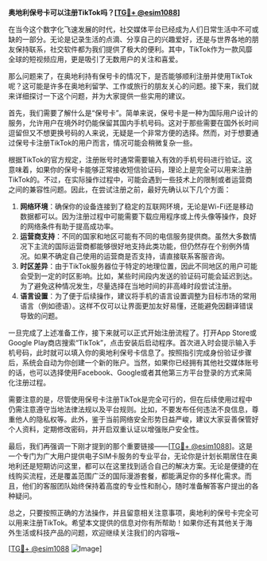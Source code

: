 **奥地利保号卡可以注册TikTok吗？[[TG💪+ @esim1088](https://t.me/s/esim1088)]**

在当今这个数字化飞速发展的时代，社交媒体平台已经成为人们日常生活中不可或缺的一部分。无论是记录生活的点滴、分享自己的兴趣爱好，还是与世界各地的朋友保持联系，社交软件都为我们提供了极大的便利。其中，TikTok作为一款风靡全球的短视频应用，更是吸引了无数用户的关注和喜爱。

那么问题来了，在奥地利持有保号卡的情况下，是否能够顺利注册并使用TikTok呢？这可能是许多在奥地利留学、工作或旅行的朋友关心的问题。接下来，我们就来详细探讨一下这个问题，并为大家提供一些实用的建议。

首先，我们需要了解什么是“保号卡”。简单来说，保号卡是一种为国际用户设计的服务，允许用户在境外时仍能保留其国内手机号码。这对于那些需要在国外长时间逗留但又不想更换号码的人来说，无疑是一个非常方便的选择。然而，对于想要通过保号卡注册TikTok的用户而言，情况可能会稍微复杂一些。

根据TikTok的官方规定，注册账号时通常需要输入有效的手机号码进行验证。这意味着，如果你的保号卡能够正常接收短信验证码，理论上是完全可以用来注册TikTok的。不过，在实际操作过程中，可能会遇到一些技术上的限制或者运营商之间的兼容性问题。因此，在尝试注册之前，最好先确认以下几个方面：

1. **网络环境**：确保你的设备连接到了稳定的互联网环境，无论是Wi-Fi还是移动数据都可以。因为注册过程中可能需要下载应用程序或上传头像等操作，良好的网络条件有助于提高成功率。
2. **运营商支持**：不同的国家和地区可能有不同的电信服务提供商。虽然大多数情况下主流的国际运营商都能够很好地支持此类功能，但仍然存在个别例外情况。如果不确定自己使用的运营商是否支持，请直接联系客服咨询。
3. **时区差异**：由于TikTok服务器位于特定的地理位置，因此不同地区的用户可能会受到一定的时区影响。比如，某些时间段内发送的验证码可能会延迟到达。为了避免这种情况发生，尽量选择在当地时间的非高峰时段尝试注册。
4. **语言设置**：为了便于后续操作，建议将手机的语言设置调整为目标市场的常用语言（例如德语）。这样不仅可以让界面更加友好易懂，还能避免因翻译错误导致的问题。

一旦完成了上述准备工作，接下来就可以正式开始注册流程了。打开App Store或Google Play商店搜索“TikTok”，点击安装后启动程序。首次进入时会提示输入手机号码，此时就可以填入你的奥地利保号卡信息了。按照指引完成身份验证步骤后，系统会自动为你创建一个新的账户。当然，如果你已经拥有其他社交媒体账号的话，也可以选择使用Facebook、Google或者其他第三方平台登录的方式来简化注册过程。

需要注意的是，尽管使用保号卡注册TikTok是完全可行的，但在后续使用过程中仍需注意遵守当地法律法规以及平台规则。比如，不要发布任何违法不良信息，尊重他人的隐私权等。此外，鉴于当前网络安全形势日益严峻，建议大家妥善保管好个人资料，定期修改密码，并开启双重认证以增强账户安全性。

最后，我们再强调一下刚才提到的那个重要链接——[[TG💪+ @esim1088](https://t.me/s/esim1088)]。这是一个专门为广大用户提供电子SIM卡服务的专业平台，无论你是计划长期居住在奥地利还是短期访问这里，都可以在这里找到适合自己的解决方案。无论是便捷的在线购买流程，还是覆盖范围广泛的国际漫游套餐，都能满足你的多样化需求。而且，他们的客服团队始终保持着高度的专业性和耐心，随时准备解答客户提出的各种疑问。

总之，只要按照正确的方法操作，并且留意相关注意事项，奥地利的保号卡完全可以用来注册TikTok。希望本文提供的信息对你有所帮助！如果你还有其他关于海外生活或科技产品的问题，欢迎继续关注我们的内容哦~ 

[[TG💪+ @esim1088](https://t.me/s/esim1088) ![Image](https://i.postimg.cc/4NQfJmqS/Snipaste-2025-05-13-00-14-12.png)]